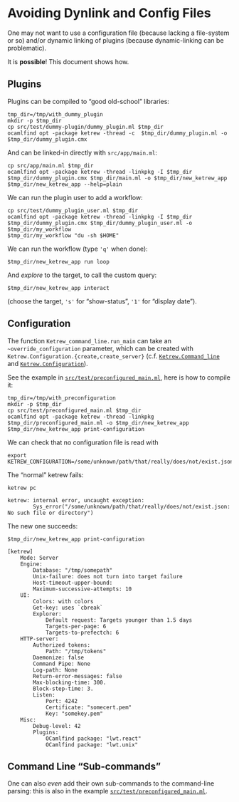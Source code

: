 Avoiding Dynlink and Config Files
=================================

One may not want to use a configuration file (because lacking a file-system or
so) and/or dynamic linking of plugins (because dynamic-linking can be
problematic).

It is **possible**! This document shows how.


Plugins
-------

Plugins can be compiled to “good old-school” libraries:

    tmp_dir=/tmp/with_dummy_plugin
    mkdir -p $tmp_dir
    cp src/test/dummy-plugin/dummy_plugin.ml $tmp_dir
    ocamlfind opt -package ketrew -thread -c  $tmp_dir/dummy_plugin.ml -o $tmp_dir/dummy_plugin.cmx

And can be linked-in directly with `src/app/main.ml`:

    cp src/app/main.ml $tmp_dir
    ocamlfind opt -package ketrew -thread -linkpkg -I $tmp_dir $tmp_dir/dummy_plugin.cmx $tmp_dir/main.ml -o $tmp_dir/new_ketrew_app
    $tmp_dir/new_ketrew_app --help=plain

We can run the plugin user to add a workflow:

    cp src/test/dummy_plugin_user.ml $tmp_dir
    ocamlfind opt -package ketrew -thread -linkpkg -I $tmp_dir $tmp_dir/dummy_plugin.cmx $tmp_dir/dummy_plugin_user.ml -o $tmp_dir/my_workflow
    $tmp_dir/my_workflow "du -sh $HOME"

We can run the workflow (type `'q'` when done):

    $tmp_dir/new_ketrew_app run loop

And *explore* to the target, to call the custom query:

    $tmp_dir/new_ketrew_app interact

(choose the target, `'s'` for “show-status”, `'1'` for “display date”).


Configuration
-------------

The function `Ketrew_command_line.run_main` can take an `~override_configuration` parameter, which can be created with
`Ketrew.Configuration.{create,create_server}`
(c.f. 
[`Ketrew.Command_line`](../lib/command_line.mli) and
[`Ketrew.Configuration`](../lib/configuration.mli)).

See the example in
[`src/test/preconfigured_main.ml`](../test/preconfigured_main.ml), here is how
to compile it:

    tmp_dir=/tmp/with_preconfiguration
    mkdir -p $tmp_dir
    cp src/test/preconfigured_main.ml $tmp_dir
    ocamlfind opt -package ketrew -thread -linkpkg $tmp_dir/preconfigured_main.ml -o $tmp_dir/new_ketrew_app
    $tmp_dir/new_ketrew_app print-configuration

We can check that no configuration file is read with

    export KETREW_CONFIGURATION=/some/unknown/path/that/really/does/not/exist.json

The “normal” ketrew fails:

    ketrew pc

```badresult
ketrew: internal error, uncaught exception:
        Sys_error("/some/unknown/path/that/really/does/not/exist.json: No such file or directory")
```

The new one succeeds:

    $tmp_dir/new_ketrew_app print-configuration

```goodresult
[ketrew] 
    Mode: Server
    Engine:
        Database: "/tmp/somepath"
        Unix-failure: does not turn into target failure
        Host-timeout-upper-bound:
        Maximum-successive-attempts: 10
    UI:
        Colors: with colors
        Get-key: uses `cbreak`
        Explorer:
            Default request: Targets younger than 1.5 days
            Targets-per-page: 6
            Targets-to-prefectch: 6
    HTTP-server:
        Authorized tokens:
            Path: "/tmp/tokens"
        Daemonize: false
        Command Pipe: None
        Log-path: None
        Return-error-messages: false
        Max-blocking-time: 300.
        Block-step-time: 3.
        Listen:
            Port: 4242
            Certificate: "somecert.pem"
            Key: "somekey.pem"
    Misc:
        Debug-level: 42
        Plugins:
            OCamlfind package: "lwt.react"
            OCamlfind package: "lwt.unix"
```

Command Line “Sub-commands”
---------------------------

One can also *even* add their own sub-commands to the command-line parsing:
this is also in the example
[`src/test/preconfigured_main.ml`](../test/preconfigured_main.ml).



